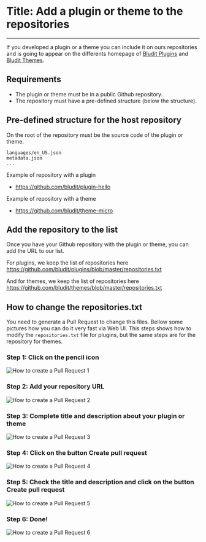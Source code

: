 # Title: Add a plugin or theme to the repositories
<!-- Position: 1 -->
---
If you developed a plugin or a theme you can include it on ours repositories and is going to appear on the differents homepage of [Bludit Plugins](https://plugins.bludit.com) and [Bludit Themes](https://themes.bludit.com).

## Requirements
- The plugin or theme must be in a public Github repository.
- The repository must have a pre-defined structure (below the structure).

## Pre-defined structure for the host repository
On the root of the repository must be the source code of the plugin or theme.
```
languages/en_US.json
metadata.json
...
```

Example of repository with a plugin
- https://github.com/bludit/plugin-hello

Example of repository with a theme
- https://github.com/bludit/theme-micro

## Add the repository to the list
Once you have your Github repository with the plugin or theme, you can add the URL to our list.

For plugins, we keep the list of repositories here
https://github.com/bludit/plugins/blob/master/repositories.txt

And for themes, we keep the list of repositories here
https://github.com/bludit/themes/blob/master/repositories.txt

## How to change the repositories.txt
You need to generate a Pull Request to change this files. Bellow some pictures how you can do it very fast via Web UI. This steps shows how to modify the `repositories.txt` file for plugins, but the same steps are for the repository for themes.

### Step 1: Click on the pencil icon
![How to create a Pull Request 1](https://df6m0u2ovo2fu.cloudfront.net/images/documentation-english/how-to-pull-request-1.png)

### Step 2: Add your repository URL
![How to create a Pull Request 2](https://df6m0u2ovo2fu.cloudfront.net/images/documentation-english/how-to-pull-request-2.png)

### Step 3: Complete title and description about your plugin or theme
![How to create a Pull Request 3](https://df6m0u2ovo2fu.cloudfront.net/images/documentation-english/how-to-pull-request-3.png)

### Step 4: Click on the button Create pull request
![How to create a Pull Request 4](https://df6m0u2ovo2fu.cloudfront.net/images/documentation-english/how-to-pull-request-4.png)

### Step 5: Check the title and description and click on the button Create pull request
![How to create a Pull Request 5](https://df6m0u2ovo2fu.cloudfront.net/images/documentation-english/how-to-pull-request-5.png)

### Step 6: Done!
![How to create a Pull Request 6](https://df6m0u2ovo2fu.cloudfront.net/images/documentation-english/how-to-pull-request-6.png)